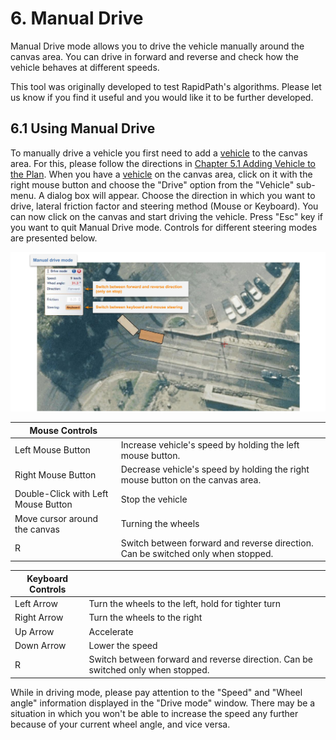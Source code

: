 # 6. Manual Drive

Manual Drive mode allows you to drive the vehicle manually around the canvas area. You can drive in forward and reverse and check how the vehicle behaves at different speeds. 

This tool was originally developed to test RapidPath's algorithms. Please let us know if you find it useful and you would like it to be further developed.

## 6.1 Using Manual Drive

To manually drive a vehicle you first need to add a [vehicle](Definitions) to the canvas area. For this, please follow the directions in [Chapter 5.1 Adding Vehicle to the Plan](Preparing-Swept-Path-Analysis#51-adding-vehicle-to-the-plan). When you have a [vehicle](Definitions) on the canvas area, click on it with the right mouse button and choose the "Drive" option from the "Vehicle" sub-menu. A dialog box will appear. Choose the direction in which you want to drive, lateral friction factor and steering method (Mouse or Keyboard). You can now click on the canvas and start driving the vehicle. Press "Esc" key if you want to quit Manual Drive mode. Controls for different steering modes are presented below.

![Manual Drive mode](Resources/Manual_Drive_mode.png)

<!-- _Figure 6.1 Manual Drive mode_ -->

|Mouse Controls||
|---|---|
|Left Mouse Button | Increase vehicle's speed by holding the left mouse button. |
|Right Mouse Button | Decrease vehicle's speed by holding the right mouse button on the canvas area. |
|Double-Click with Left Mouse Button | Stop the vehicle|
|Move cursor around the canvas| Turning the wheels|
|R| Switch between forward and reverse direction. Can be switched only when stopped. |

|Keyboard Controls||
|---|---|
|Left Arrow| Turn the wheels to the left, hold for tighter turn|
|Right Arrow| Turn the wheels to the right|
|Up Arrow| Accelerate |
|Down Arrow| Lower the speed |
|R| Switch between forward and reverse direction. Can be switched only when stopped. |

While in driving mode, please pay attention to the "Speed" and "Wheel angle" information displayed in the "Drive mode" window. There may be a situation in which you won't be able to increase the speed any further because of your current wheel angle, and vice versa.
